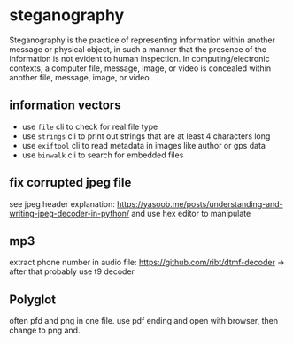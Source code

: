 # steganography

Steganography is the practice of representing information within another message or physical object, in such a manner that the presence of the information is not evident to human inspection. In computing/electronic contexts, a computer file, message, image, or video is concealed within another file, message, image, or video.

## information vectors

- use `file` cli to check for real file type
- use `strings` cli to print out strings that are at least 4 characters long
- use `exiftool` cli to read metadata in images like author or gps data
- use `binwalk` cli to search for embedded files

## fix corrupted jpeg file
see jpeg header explanation: https://yasoob.me/posts/understanding-and-writing-jpeg-decoder-in-python/ and use hex editor to manipulate

## mp3
extract phone number in audio file: https://github.com/ribt/dtmf-decoder
-> after that probably use t9 decoder

## Polyglot
often pfd and png in one file.
use pdf ending and open with browser, then change to png and.
